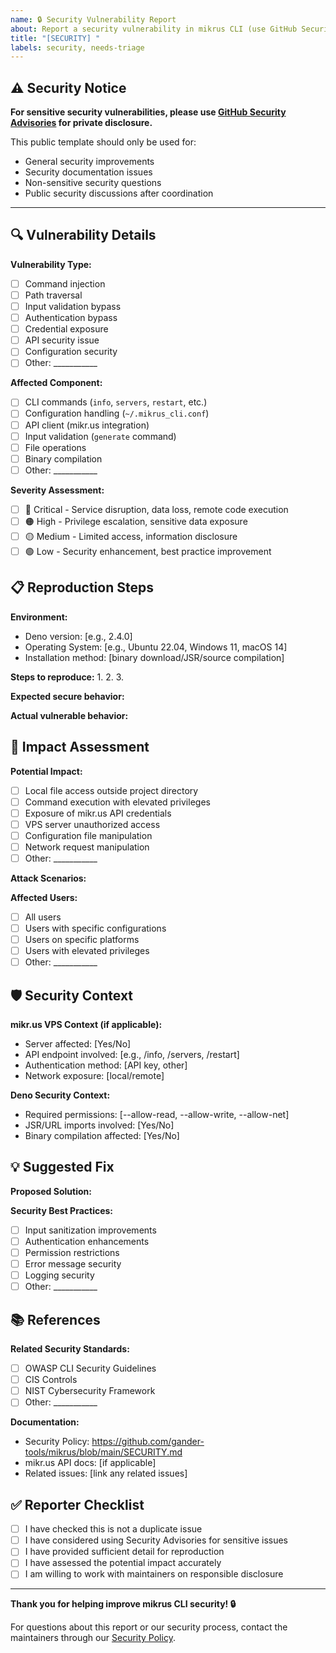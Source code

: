 ```yaml
---
name: 🔒 Security Vulnerability Report
about: Report a security vulnerability in mikrus CLI (use GitHub Security Advisories for private disclosure)
title: "[SECURITY] "
labels: security, needs-triage
---
```


## ⚠️ Security Notice

**For sensitive security vulnerabilities, please use
[GitHub Security Advisories](https://github.com/gander-tools/mikrus/security/advisories/new)
for private disclosure.**

This public template should only be used for:

- General security improvements
- Security documentation issues
- Non-sensitive security questions
- Public security discussions after coordination

---

## 🔍 Vulnerability Details

**Vulnerability Type:**

- [ ] Command injection
- [ ] Path traversal
- [ ] Input validation bypass
- [ ] Authentication bypass
- [ ] Credential exposure
- [ ] API security issue
- [ ] Configuration security
- [ ] Other: ___________

**Affected Component:**

- [ ] CLI commands (`info`, `servers`, `restart`, etc.)
- [ ] Configuration handling (`~/.mikrus_cli.conf`)
- [ ] API client (mikr.us integration)
- [ ] Input validation (`generate` command)
- [ ] File operations
- [ ] Binary compilation
- [ ] Other: ___________

**Severity Assessment:**

- [ ] 🔴 Critical - Service disruption, data loss, remote code execution
- [ ] 🟠 High - Privilege escalation, sensitive data exposure
- [ ] 🟡 Medium - Limited access, information disclosure
- [ ] 🟢 Low - Security enhancement, best practice improvement

## 📋 Reproduction Steps

**Environment:**

- Deno version: [e.g., 2.4.0]
- Operating System: [e.g., Ubuntu 22.04, Windows 11, macOS 14]
- Installation method: [binary download/JSR/source compilation]

**Steps to reproduce:** 1. 2. 3.

**Expected secure behavior:**

<!-- What should happen from security perspective -->

**Actual vulnerable behavior:**

<!-- What actually happens that creates security risk -->

## 🎯 Impact Assessment

**Potential Impact:**

- [ ] Local file access outside project directory
- [ ] Command execution with elevated privileges
- [ ] Exposure of mikr.us API credentials
- [ ] VPS server unauthorized access
- [ ] Configuration file manipulation
- [ ] Network request manipulation
- [ ] Other: ___________

**Attack Scenarios:**

<!-- Describe realistic attack scenarios -->

**Affected Users:**

- [ ] All users
- [ ] Users with specific configurations
- [ ] Users on specific platforms
- [ ] Users with elevated privileges
- [ ] Other: ___________

## 🛡️ Security Context

**mikr.us VPS Context (if applicable):**

- Server affected: [Yes/No]
- API endpoint involved: [e.g., /info, /servers, /restart]
- Authentication method: [API key, other]
- Network exposure: [local/remote]

**Deno Security Context:**

- Required permissions: [--allow-read, --allow-write, --allow-net]
- JSR/URL imports involved: [Yes/No]
- Binary compilation affected: [Yes/No]

## 💡 Suggested Fix

**Proposed Solution:**

<!-- Your suggestion for fixing the vulnerability -->

**Security Best Practices:**

- [ ] Input sanitization improvements
- [ ] Authentication enhancements
- [ ] Permission restrictions
- [ ] Error message security
- [ ] Logging security
- [ ] Other: ___________

## 📚 References

**Related Security Standards:**

- [ ] OWASP CLI Security Guidelines
- [ ] CIS Controls
- [ ] NIST Cybersecurity Framework
- [ ] Other: ___________

**Documentation:**

- Security Policy: https://github.com/gander-tools/mikrus/blob/main/SECURITY.md
- mikr.us API docs: [if applicable]
- Related issues: [link any related issues]

## ✅ Reporter Checklist

- [ ] I have checked this is not a duplicate issue
- [ ] I have considered using Security Advisories for sensitive issues
- [ ] I have provided sufficient detail for reproduction
- [ ] I have assessed the potential impact accurately
- [ ] I am willing to work with maintainers on responsible disclosure

---

**Thank you for helping improve mikrus CLI security! 🔒**

For questions about this report or our security process, contact the maintainers
through our
[Security Policy](https://github.com/gander-tools/mikrus/blob/main/SECURITY.md).
